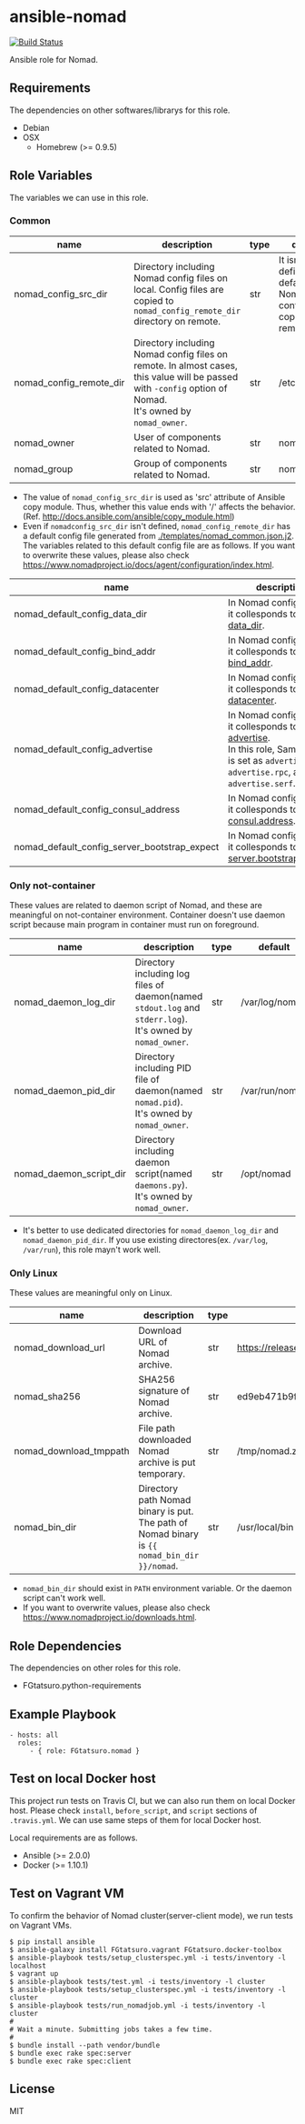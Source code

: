 ansible-nomad
====================================

[![Build Status](https://travis-ci.org/FGtatsuro/ansible-nomad.svg?branch=master)](https://travis-ci.org/FGtatsuro/ansible-nomad)

Ansible role for Nomad.

Requirements
------------

The dependencies on other softwares/librarys for this role.

- Debian
- OSX
  - Homebrew (>= 0.9.5)

Role Variables
--------------

The variables we can use in this role.

### Common

|name|description|type|default|
|---|---|---|---|
|nomad_config_src_dir|Directory including Nomad config files on local. Config files are copied to `nomad_config_remote_dir` directory on remote.|str|It isn't defined in default. No Nomad config file is copied to remote.|
|nomad_config_remote_dir|Directory including Nomad config files on remote. In almost cases, this value will be passed with `-config` option of Nomad. <br>It's owned by `nomad_owner`.|str|/etc/nomad.d|
|nomad_owner|User of components related to Nomad.|str|nomad|
|nomad_group|Group of components related to Nomad.|str|nomad|

- The value of `nomad_config_src_dir` is used as 'src' attribute of Ansible copy module. Thus, whether this value ends with '/' affects the behavior. (Ref. http://docs.ansible.com/ansible/copy_module.html)
- Even if `nomadconfig_src_dir` isn't defined, `nomad_config_remote_dir` has a default config file generated from [./templates/nomad_common.json.j2](./templates/nomad_common.json.j2).
  The variables related to this default config file are as follows.
  If you want to overwrite these values, please also check https://www.nomadproject.io/docs/agent/configuration/index.html.

|name|description|type|default|
|---|---|---|---|
|nomad_default_config_data_dir|In Nomad configuration, it collesponds to [data_dir](https://www.nomadproject.io/docs/agent/configuration/index.html#data_dir).|str|/tmp/nomad|
|nomad_default_config_bind_addr|In Nomad configuration, it collesponds to [bind_addr](https://www.nomadproject.io/docs/agent/configuration/index.html#bind_addr).|str|0.0.0.0|
|nomad_default_config_datacenter|In Nomad configuration, it collesponds to [datacenter](https://www.nomadproject.io/docs/agent/configuration/index.html#datacenter).|str|dc1|
|nomad_default_config_advertise|In Nomad configuration, it collesponds to [advertise](https://www.nomadproject.io/docs/agent/configuration/index.html#advertise). <br>In this role, Same value is set as `advertise.http`, `advertise.rpc`, and `advertise.serf`.|str|It isn't defined in default.|
|nomad_default_config_consul_address|In Nomad configuration, it collesponds to [consul.address](https://www.nomadproject.io/docs/agent/configuration/consul.html#address).|str|It isn't defined in default.|
|nomad_default_config_server_bootstrap_expect|In Nomad configuration, it collesponds to [server.bootstrap_expect](https://www.nomadproject.io/docs/agent/configuration/server.html#bootstrap_expect).|str|It isn't defined in default.|

### Only not-container

These values are related to daemon script of Nomad, and these are meaningful on not-container environment.
Container doesn't use daemon script because main program in container must run on foreground.

|name|description|type|default|
|---|---|---|---|
|nomad_daemon_log_dir|Directory including log files of daemon(named `stdout.log` and `stderr.log`). <br>It's owned by `nomad_owner`.|str|/var/log/nomad|
|nomad_daemon_pid_dir|Directory including PID file of daemon(named `nomad.pid`). <br>It's owned by `nomad_owner`.|str|/var/run/nomad|
|nomad_daemon_script_dir|Directory including daemon script(named `daemons.py`). <br>It's owned by `nomad_owner`.|str|/opt/nomad|

- It's better to use dedicated directories for `nomad_daemon_log_dir` and `nomad_daemon_pid_dir`.
  If you use existing directores(ex. `/var/log`, `/var/run`), this role mayn't work well.

### Only Linux

These values are meaningful only on Linux.

|name|description|type|default|
|---|---|---|---|
|nomad_download_url|Download URL of Nomad archive.|str|https://releases.hashicorp.com/nomad/0.5.4/nomad_0.5.4_linux_amd64.zip|
|nomad_sha256|SHA256 signature of Nomad archive.|str|ed9eb471b9f5bab729cfa402db5aa56e1d935c328ac48327267e0ea53568d5c2|
|nomad_download_tmppath|File path downloaded Nomad archive is put temporary.|str|/tmp/nomad.zip|
|nomad_bin_dir|Directory path Nomad binary is put. The path of Nomad binary is `{{ nomad_bin_dir }}/nomad`.|str|/usr/local/bin|

- `nomad_bin_dir` should exist in `PATH` environment variable. Or the daemon script can't work well.
- If you want to overwrite values, please also check https://www.nomadproject.io/downloads.html.

Role Dependencies
-----------------

The dependencies on other roles for this role.

- FGtatsuro.python-requirements

Example Playbook
----------------

    - hosts: all
      roles:
         - { role: FGtatsuro.nomad }

Test on local Docker host
-------------------------

This project run tests on Travis CI, but we can also run them on local Docker host.
Please check `install`, `before_script`, and `script` sections of `.travis.yml`.
We can use same steps of them for local Docker host.

Local requirements are as follows.

- Ansible (>= 2.0.0)
- Docker (>= 1.10.1)

Test on Vagrant VM
------------------

To confirm the behavior of Nomad cluster(server-client mode), we run tests on Vagrant VMs.

```
$ pip install ansible
$ ansible-galaxy install FGtatsuro.vagrant FGtatsuro.docker-toolbox
$ ansible-playbook tests/setup_clusterspec.yml -i tests/inventory -l localhost
$ vagrant up
$ ansible-playbook tests/test.yml -i tests/inventory -l cluster
$ ansible-playbook tests/setup_clusterspec.yml -i tests/inventory -l cluster
$ ansible-playbook tests/run_nomadjob.yml -i tests/inventory -l cluster
#
# Wait a minute. Submitting jobs takes a few time.
#
$ bundle install --path vendor/bundle
$ bundle exec rake spec:server
$ bundle exec rake spec:client
```

License
-------

MIT
